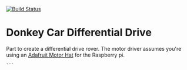 [![Build Status](https://travis-ci.org/autorope/donkeypart_differential_drive.svg?branch=master)](https://travis-ci.org/autorope/donkeypart_differential_drive)

# Donkey Car Differential Drive

Part to create a differential drive rover. The motor driver assumes you're 
using an [Adafruit Motor Hat](https://learn.adafruit.com/adafruit-dc-and-stepper-motor-hat-for-raspberry-pi/overview) for the Raspberry pi. 

    ```
